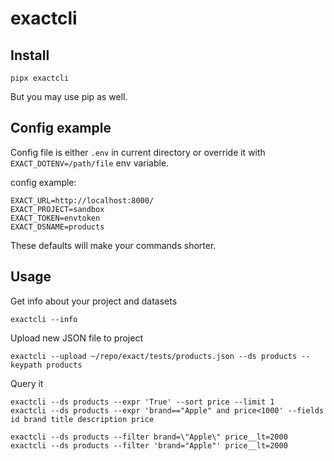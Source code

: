 # exactcli

## Install

~~~
pipx exactcli
~~~

But you may use pip as well.

## Config example

Config file is either `.env` in current directory or override it with `EXACT_DOTENV=/path/file` env variable.

config example:
~~~
EXACT_URL=http://localhost:8000/
EXACT_PROJECT=sandbox
EXACT_TOKEN=envtoken
EXACT_DSNAME=products
~~~
These defaults will make your commands shorter.

## Usage

Get info about your project and datasets
~~~
exactcli --info
~~~

Upload new JSON file to project
~~~
exactcli --upload ~/repo/exact/tests/products.json --ds products --keypath products
~~~

Query it
~~~
exactcli --ds products --expr 'True' --sort price --limit 1
exactcli --ds products --expr 'brand=="Apple" and price<1000' --fields id brand title description price
~~~

~~~
exactcli --ds products --filter brand=\"Apple\" price__lt=2000
exactcli --ds products --filter 'brand="Apple"' price__lt=2000
~~~
